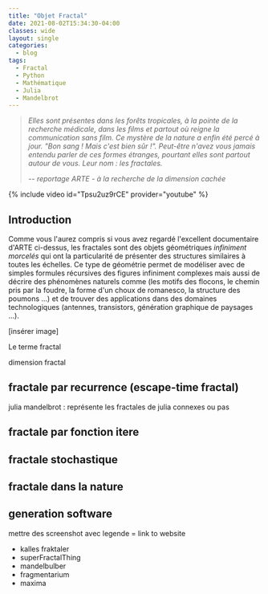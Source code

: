 ```yaml
---
title: "Objet Fractal"
date: 2021-08-02T15:34:30-04:00
classes: wide
layout: single
categories:
  - blog
tags:
  - Fractal
  - Python
  - Mathématique
  - Julia
  - Mandelbrot
---
```


> *Elles sont présentes dans les forêts tropicales, à la pointe de la recherche médicale, dans les films et partout où reigne la communication sans film. Ce mystère de la nature a enfin été percé à jour. "Bon sang ! Mais c'est bien sûr !". Peut-être n'avez vous jamais entendu parler de ces formes étranges, pourtant elles sont partout autour de vous. Leur nom : les fractales.*
>
> --<cite> reportage ARTE - à la recherche de la dimension cachée </cite>

{% include video id="Tpsu2uz9rCE" provider="youtube" %}

## Introduction

Comme vous l'aurez compris si vous avez regardé l'excellent documentaire d'ARTE ci-dessus, les fractales sont des objets géométriques *infiniment morcelés* qui ont la particularité de présenter des structures similaires à toutes les échelles. Ce type de géométrie permet de modéliser avec de simples formules récursives des figures infiniment complexes mais aussi de décrire des phénomènes naturels comme (les motifs des flocons, le chemin pris par la foudre, la forme d'un choux de romanesco, la structure des poumons ...) et de trouver des applications dans des domaines technologiques (antennes, transistors, génération graphique de paysages ...).

[insérer image]

Le terme fractal

dimension fractal

## fractale par recurrence (escape-time fractal)
julia
mandelbrot : représente les fractales de julia connexes ou pas

## fractale par fonction itere

## fractale stochastique

## fractale dans la nature


## generation software
mettre des screenshot avec legende = link to website
- kalles fraktaler
- superFractalThing
- mandelbulber
- fragmentarium
- maxima
